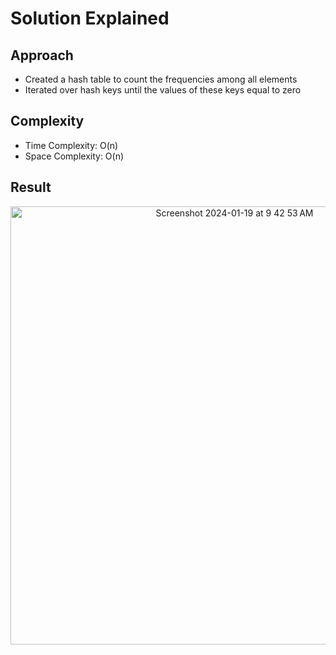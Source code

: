 # Solution Explained

## Approach
- Created a hash table to count the frequencies among all elements
- Iterated over hash keys until the values of these keys equal to zero

## Complexity
- Time Complexity: O(n)
- Space Complexity: O(n)

## Result
<p align="center">
  <img width="701" alt="Screenshot 2024-01-19 at 9 42 53 AM" src="https://github.com/DuongNg2911/LeetCode-Problems-Solutions/assets/127082369/30b2a7d7-2433-480a-aa6f-83d862bb9c98">
</p>
